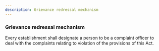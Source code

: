 ```yaml
---
description: Grievance redressal mechanism
---
```


### Grievance redressal mechanism

Every establishment shall designate a person to be a complaint officer to deal with the complaints relating to violation of the provisions of this Act.
